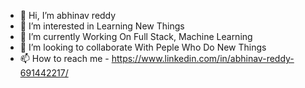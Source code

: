 - 👋 Hi, I’m abhinav reddy
- 👀 I’m interested in Learning New Things
- 🌱 I’m currently Working On Full Stack, Machine Learning
- 💞️ I’m looking to collaborate With Peple Who Do New Things 
- 📫 How to reach me - https://www.linkedin.com/in/abhinav-reddy-691442217/


<!---
abhinav120304/abhinav120304 is a ✨ special ✨ repository because its `README.md` (this file) appears on your GitHub profile.
You can click the Preview link to take a look at your changes.
--->
